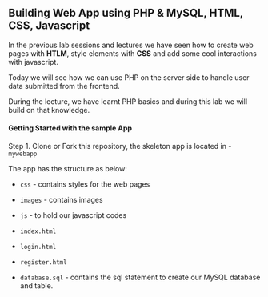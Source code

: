 ## Building Web App using PHP & MySQL, HTML, CSS, Javascript

In the previous lab sessions and lectures we have seen how to create web pages with **HTLM**, style elements with **CSS** and add some cool interactions with javascript.

Today we will see how we can use PHP on the server side to handle user data submitted from the frontend.

During the lecture, we have learnt PHP basics and during this lab we will build on that knowledge.

#### Getting Started with the sample App

Step 1. Clone or Fork this repository, the skeleton app is located in - `mywebapp`

The app has the structure as below:
    
- `css` - contains styles for the web pages
    
- `images` - contains images
    
- `js` - to hold our javascript codes

- `index.html`

- `login.html`

- `register.html`

- `database.sql` - contains the sql statement to create our MySQL database and table.
